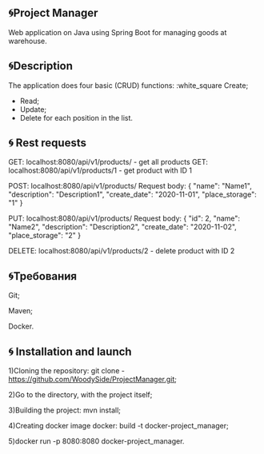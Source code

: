 :cyclone:Project Manager
-----------
Web application on Java using Spring Boot for managing goods at warehouse.

:cyclone:Description
-----------
The application does four basic (CRUD) functions: 
:white_square Create; 
- Read;
- Update; 
- Delete for each position in the list.

:cyclone: Rest requests
-----------
GET: localhost:8080/api/v1/products/ - get all products GET: localhost:8080/api/v1/products/1 - get product with ID 1

POST: localhost:8080/api/v1/products/ Request body: { "name": "Name1", "description": "Description1", "create_date": "2020-11-01", "place_storage": "1" }

PUT: localhost:8080/api/v1/products/ Request body: { "id": 2, "name": "Name2", "description": "Description2", "create_date": "2020-11-02", "place_storage": "2" }

DELETE: localhost:8080/api/v1/products/2 - delete product with ID 2

:cyclone:Требования
-----------
Git;

Maven;

Docker.

:cyclone: Installation and launch
-----------
1)Cloning the repository: git clone - https://github.com/WoodySide/ProjectManager.git;

2)Go to the  directory, with the project itself;

3)Building the project: mvn install;

4)Сreating docker image docker: build -t docker-project_manager;

5)docker run -p 8080:8080 docker-project_manager.

